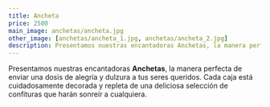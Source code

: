 ```yaml
---
title: Ancheta
price: 2500
main_image: anchetas/ancheta.jpg
other_image: [anchetas/ancheta_1.jpg, anchetas/ancheta_2.jpg]
description: Presentamos nuestras encantadoras Anchetas, la manera perfecta de enviar una dosis de alegría y dulzura a tus seres queridos
---
```


Presentamos nuestras encantadoras **Anchetas**, la manera perfecta de enviar una dosis de alegría y dulzura a tus seres queridos. Cada caja está cuidadosamente decorada y repleta de una deliciosa selección de confituras que harán sonreír a cualquiera.
